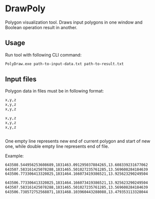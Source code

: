 # DrawPoly
Polygon visualization tool. Draws input polygons in one window and Boolean operation result in another. 

## Usage
Run tool with following CLI command:
```bash
PolyDraw.exe path-to-input-data.txt path-to-result.txt
```

## Input files
Polygon data in files must be in following format:
```bash
x,y,z
x,y,z
x,y,z

x,y,z
x,y,z
x,y,z



```
One empty line represents new end of current polygon and start of new one, while double empty line represents end of file.

Example:
```bash
643508.544956253608689,1831463.091295037884265,13.608339231677062
643507.583161425078288,1831465.501027235761285,13.569608284184639
643506.773306413320825,1831464.166073419386521,13.925623290249504

643506.773306413320825,1831464.166073419386521,13.925623290249504
643507.583161425078288,1831465.501027235761285,13.569608284184639
643506.738572752568871,1831468.103960443288088,13.479353113328044



```
